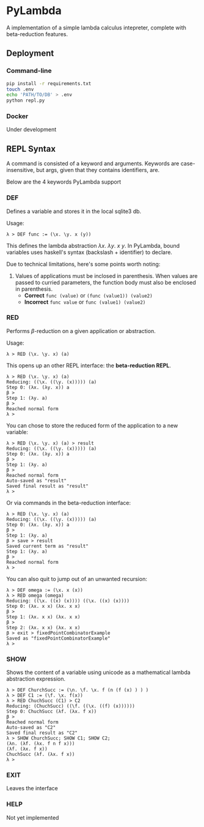# PyLambda

A implementation of a simple lambda calculus intepreter, complete with beta-reduction features.

## Deployment

### Command-line

```zsh
pip install -r requirements.txt
touch .env
echo 'PATH/TO/DB' > .env
python repl.py
```

### Docker
Under development

## REPL Syntax

A command is consisted of a keyword and arguments. Keywords are case-insensitive, but args, given that they contains identifiers, are.

Below are the 4 keywords PyLambda support

### DEF
Defines a variable and stores it in the local sqlite3 db.

Usage:
```
λ > DEF func := (\x. \y. x (y))
```

This defines the lambda abstraction $\lambda x.\ \lambda y.\ x\ y$. In PyLambda, bound variables uses haskell's syntax (backslash + identifier) to declare.

Due to technical limitations, here's some points worth noting:

1. Values of applications must be inclosed in parenthesis. When values are passed to curried parameters, the function body must also be enclosed in parenthesis.
    - **Correct** `func (value)` or `(func (value1)) (value2)`
    - **Incorrect** `func value` or `func (value1) (value2)`

### RED
Performs $\beta$-reduction on a given application or abstraction.

Usage:
```
λ > RED (\x. \y. x) (a)
```

This opens up an other REPL interface: the **beta-reduction REPL**.

```
λ > RED (\x. \y. x) (a)
Reducing: ((\x. ((\y. (x))))) (a)
Step 0: (λx. (λy. x)) a
β > 
Step 1: (λy. a)
β > 
Reached normal form
λ > 
```

You can chose to store the reduced form of the application to a new variable:

```
λ > RED (\x. \y. x) (a) > result
Reducing: ((\x. ((\y. (x))))) (a)
Step 0: (λx. (λy. x)) a
β >
Step 1: (λy. a)
β >
Reached normal form
Auto-saved as "result"
Saved final result as "result"
λ >
```

Or via commands in the beta-reduction interface:

```
λ > RED (\x. \y. x) (a)
Reducing: ((\x. ((\y. (x))))) (a)
Step 0: (λx. (λy. x)) a
β >
Step 1: (λy. a)
β > save > result
Saved current term as "result"
Step 1: (λy. a)
β >
Reached normal form
λ >
```

You can also quit to jump out of an unwanted recursion:

```
λ > DEF omega := (\x. x (x))
λ > RED omega (omega)
Reducing: ((\x. ((x) (x)))) ((\x. ((x) (x))))
Step 0: (λx. x x) (λx. x x)
β >
Step 1: (λx. x x) (λx. x x)
β >
Step 2: (λx. x x) (λx. x x)
β > exit > fixedPointCombinatorExample
Saved as "fixedPointCombinatorExample"
λ >
```

### SHOW
Shows the content of a variable using unicode as a mathematical lambda abstraction expression.

```
λ > DEF ChurchSucc := (\n. \f. \x. f (n (f (x) ) ) )
λ > DEF C1 := (\f. \x. f(x))
λ > RED ChuchSucc (C1) > C2
Reducing: (ChuchSucc) ((\f. ((\x. ((f) (x))))))
Step 0: ChuchSucc (λf. (λx. f x))
β >
Reached normal form
Auto-saved as "C2"
Saved final result as "C2"
λ > SHOW ChurchSucc; SHOW C1; SHOW C2;
(λn. (λf. (λx. f n f x)))
(λf. (λx. f x))
ChuchSucc (λf. (λx. f x))
λ >
```

### EXIT
Leaves the interface

### HELP
Not yet implemented

